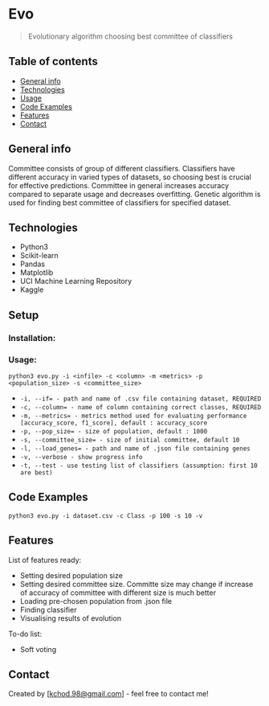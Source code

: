 # Evo
> Evolutionary algorithm choosing best committee of classifiers

## Table of contents
* [General info](#general-info)
* [Technologies](#technologies)
* [Usage](#usage)
* [Code Examples](#code-examples)
* [Features](#features)
* [Contact](#contact)

## General info
Committee consists of group of different classifiers. Classifiers have different accuracy in varied types of datasets, so choosing best is crucial for effective predictions. Committee in general increases accuracy compared to separate usage and decreases overfitting.
Genetic algorithm is used for finding best committee of classifiers for specified dataset.

## Technologies
* Python3
* Scikit-learn
* Pandas
* Matplotlib
* UCI Machine Learning Repository
* Kaggle

## Setup

### Installation:


### Usage:

`python3 evo.py -i <infile> -c <column> -m <metrics> -p <population_size> -s <committee_size>`
* `-i, --if= - path and name of .csv file containing dataset, REQUIRED`
* `-c, --column= - name of column containing correct classes, REQUIRED`
* `-m, --metrics= - metrics method used for evaluating performance [accuracy_score, f1_score], default : accuracy_score`
* `-p, --pop_size= - size of population, default : 1000`
* `-s, --committee_size= - size of initial committee, default 10`
* `-l, --load_genes= - path and name of .json file containing genes`
* `-v, --verbose - show progress info`
* `-t, --test - use testing list of classifiers (assumption: first 10 are best)`

## Code Examples
`python3 evo.py -i dataset.csv -c Class -p 100 -s 10 -v`

## Features
List of features ready:
* Setting desired population size
* Setting desired committee size. Committe size may change if increase of accuracy of committee with different size is much better
* Loading pre-chosen population from .json file
* Finding classifier
* Visualising results of evolution

To-do list:
* Soft voting

## Contact
Created by [kchod.98@gmail.com] - feel free to contact me!
